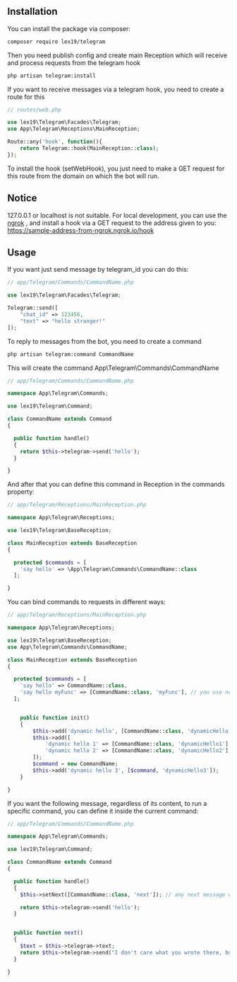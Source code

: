 ## Installation

You can install the package via composer:

```bash
composer require lex19/telegram
```

Then you need publish config and create main Reception which will receive and process requests from the telegram hook

```bash
php artisan telegram:install
```

If you want to receive messages via a telegram hook, you need to create a route for this

```php
// routes/web.php

use lex19\Telegram\Facades\Telegram;
use App\Telegram\Receptions\MainReception;

Route::any('hook', function(){
    return Telegram::hook(MainReception::class);
});

```

To install the hook (setWebHook), you just need to make a GET request for this route from the domain on which the bot will run.

## Notice

127.0.0.1 or localhost is not suitable. For local development, you can use the [ngrok](https://ngrok.com/) , and install a hook via a GET request to the address given to you:
https://sample-address-from-ngrok.ngrok.io/hook

## Usage

If you want just send message by telegram_id you can do this:

```php
// app/Telegram/Commands/CommandName.php

use lex19\Telegram\Facades\Telegram;

Telegram::send([
    "chat_id" => 123456,
    "text" => "hello stranger!"
]);

```

To reply to messages from the bot, you need to create a command

```bash
php artisan telegram:command CommandName
```

This will create the command App\Telegram\Commands\CommandName

```php
// app/Telegram/Commands/CommandName.php

namespace App\Telegram\Commands;

use lex19\Telegram\Command;

class CommandName extends Command
{

  public function handle()
  {
    return $this->telegram->send('hello');
  }

}
```

And after that you can define this command in Reception in the commands property:

```php
// app/Telegram/Receptions/MainReception.php

namespace App\Telegram\Receptions;

use lex19\Telegram\BaseReception;

class MainReception extends BaseReception
{

  protected $commands = [
    'say hello' => \App\Telegram\Commands\CommandName::class
  ];

}

```

You can bind commands to requests in different ways:

```php
// app/Telegram/Receptions/MainReception.php

namespace App\Telegram\Receptions;

use lex19\Telegram\BaseReception;
use App\Telegram\Commands\CommandName;

class MainReception extends BaseReception
{

  protected $commands = [
    'say hello' => CommandName::class,
    'say hello myFunc' => [CommandName::class, 'myFunc'], // you use not just 'handle' method
  ];


    public function init()
    {
        $this->add('dynamic hello', [CommandName::class, 'dynamicHello']);
        $this->add([
            'dynamic hello 1' => [CommandName::class, 'dynamicHello1'],
            'dynamic hello 2' => [CommandName::class, 'dynamicHello2'],
        ]);
        $command = new CommandName;
        $this->add('dynamic hello 3', [$command, 'dynamicHello3']);
    }

}

```

If you want the following message, regardless of its content, to run a specific command, you can define it inside the current command:

```php
// app/Telegram/Commands/CommandName.php

namespace App\Telegram\Commands;

use lex19\Telegram\Command;

class CommandName extends Command
{

  public function handle()
  {
    $this->setNext([CommandName::class, 'next']); // any next message will trigger this command

    return $this->telegram->send('hello');
  }


  public function next()
  {
    $text = $this->telegram->text;
    return $this->telegram->send("I don't care what you wrote there, but here it is: $text");
  }

}


```

